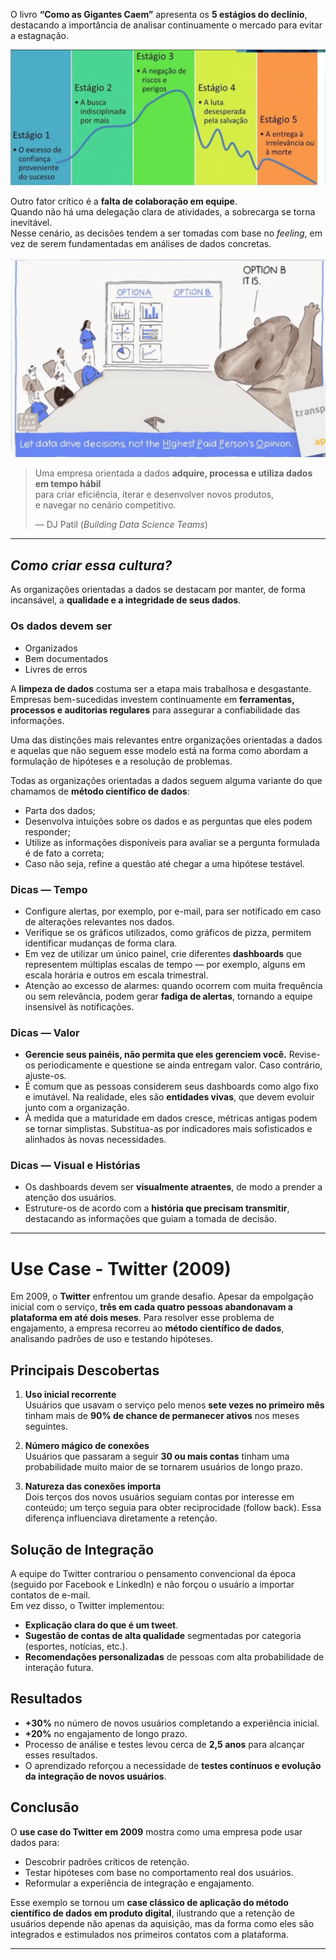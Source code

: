 
O livro **“Como as Gigantes Caem”** apresenta os **5 estágios do declínio**, destacando a importância de analisar continuamente o mercado para evitar a estagnação.

![Cinco estágios do declínio](./image/5-estagio-do-fim.png)


Outro fator crítico é a **falta de colaboração em equipe**.  
Quando não há uma delegação clara de atividades, a sobrecarga se torna inevitável.  
Nesse cenário, as decisões tendem a ser tomadas com base no *feeling*, em vez de serem fundamentadas em análises de dados concretas.


![Exemplo de empresa orientada a dados](./image/cuturadatadrive.png)

> Uma empresa orientada a dados **adquire, processa e utiliza dados em tempo hábil**  
> para criar eficiência, iterar e desenvolver novos produtos,  
> e navegar no cenário competitivo.  
>
> — DJ Patil (*Building Data Science Teams*)

---
## ***Como criar essa cultura?***

As organizações orientadas a dados se destacam por manter, de forma incansável, a **qualidade e a integridade de seus dados**.

### Os dados devem ser

- Organizados  
- Bem documentados  
- Livres de erros  

A **limpeza de dados** costuma ser a etapa mais trabalhosa e desgastante.  
Empresas bem-sucedidas investem continuamente em **ferramentas, processos e auditorias regulares** para assegurar a confiabilidade das informações.

Uma das distinções mais relevantes entre organizações orientadas a dados e aquelas que não seguem esse modelo está na forma como abordam a formulação de hipóteses e a resolução de problemas.

Todas as organizações orientadas a dados seguem alguma variante do que chamamos de **método científico de dados**:  
- Parta dos dados;  
- Desenvolva intuições sobre os dados e as perguntas que eles podem responder;  
- Utilize as informações disponíveis para avaliar se a pergunta formulada é de fato a correta;  
- Caso não seja, refine a questão até chegar a uma hipótese testável.  



### Dicas — Tempo

- Configure alertas, por exemplo, por e-mail, para ser notificado em caso de alterações relevantes nos dados.  
- Verifique se os gráficos utilizados, como gráficos de pizza, permitem identificar mudanças de forma clara.  
- Em vez de utilizar um único painel, crie diferentes **dashboards** que representem múltiplas escalas de tempo — por exemplo, alguns em escala horária e outros em escala trimestral.  
- Atenção ao excesso de alarmes: quando ocorrem com muita frequência ou sem relevância, podem gerar **fadiga de alertas**, tornando a equipe insensível às notificações.  



### Dicas — Valor

- **Gerencie seus painéis, não permita que eles gerenciem você.** Revise-os periodicamente e questione se ainda entregam valor. Caso contrário, ajuste-os.  
- É comum que as pessoas considerem seus dashboards como algo fixo e imutável. Na realidade, eles são **entidades vivas**, que devem evoluir junto com a organização.  
- À medida que a maturidade em dados cresce, métricas antigas podem se tornar simplistas. Substitua-as por indicadores mais sofisticados e alinhados às novas necessidades.  


### Dicas — Visual e Histórias

- Os dashboards devem ser **visualmente atraentes**, de modo a prender a atenção dos usuários.  
- Estruture-os de acordo com a **história que precisam transmitir**, destacando as informações que guiam a tomada de decisão.  

---

# Use Case - Twitter (2009)

Em 2009, o **Twitter** enfrentou um grande desafio. Apesar da empolgação inicial com o serviço, **três em cada quatro pessoas abandonavam a plataforma em até dois meses**. Para resolver esse problema de engajamento, a empresa recorreu ao **método científico de dados**, analisando padrões de uso e testando hipóteses.



## Principais Descobertas

1. **Uso inicial recorrente**  
   Usuários que usavam o serviço pelo menos **sete vezes no primeiro mês** tinham mais de **90% de chance de permanecer ativos** nos meses seguintes.

2. **Número mágico de conexões**  
   Usuários que passaram a seguir **30 ou mais contas** tinham uma probabilidade muito maior de se tornarem usuários de longo prazo.

3. **Natureza das conexões importa**  
   Dois terços dos novos usuários seguiam contas por interesse em conteúdo; um terço seguia para obter reciprocidade (follow back). Essa diferença influenciava diretamente a retenção.


## Solução de Integração

A equipe do Twitter contrariou o pensamento convencional da época (seguido por Facebook e LinkedIn) e não forçou o usuário a importar contatos de e-mail.  
Em vez disso, o Twitter implementou:

- **Explicação clara do que é um tweet**.  
- **Sugestão de contas de alta qualidade** segmentadas por categoria (esportes, notícias, etc.).  
- **Recomendações personalizadas** de pessoas com alta probabilidade de interação futura.  



## Resultados

- **+30%** no número de novos usuários completando a experiência inicial.  
- **+20%** no engajamento de longo prazo.  
- Processo de análise e testes levou cerca de **2,5 anos** para alcançar esses resultados.  
- O aprendizado reforçou a necessidade de **testes contínuos e evolução da integração de novos usuários**.  



## Conclusão

O **use case do Twitter em 2009** mostra como uma empresa pode usar dados para:  
- Descobrir padrões críticos de retenção.  
- Testar hipóteses com base no comportamento real dos usuários.  
- Reformular a experiência de integração e engajamento.  

Esse exemplo se tornou um **case clássico de aplicação do método científico de dados em produto digital**, ilustrando que a retenção de usuários depende não apenas da aquisição, mas da forma como eles são integrados e estimulados nos primeiros contatos com a plataforma.

---